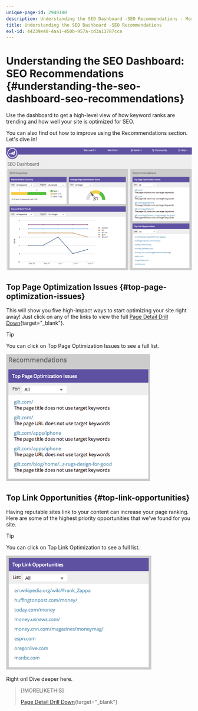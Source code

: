 ```yaml
---
unique-page-id: 2949180
description: Understanding the SEO Dashboard -SEO Recommendations - Marketo Docs - Product Documentation
title: Understanding the SEO Dashboard -SEO Recommendations
exl-id: 44239e48-4aa1-450b-957a-cd3a13787cca
---
```

# Understanding the SEO Dashboard: SEO Recommendations {#understanding-the-seo-dashboard-seo-recommendations}

Use the dashboard to get a high-level view of how keyword ranks are trending and how well your site is optimized for SEO.

You can also find out how to improve using the Recommendations section. Let's dive in!

![](assets/image2014-9-17-21-3a39-3a57.png)

## Top Page Optimization Issues {#top-page-optimization-issues}

This will show you five high-impact ways to start optimizing your site right away! Just click on any of the links to view the full [Page Detail Drill Down](/help/marketo/product-docs/additional-apps/seo/pages/seo-using-the-page-detail-drill-down.md){target="_blank"}.

>[!TIP]
>
>You can click on Top Page Optimization Issues to see a full list.

![](assets/image2014-9-17-21-3a40-3a52.png)

## Top Link Opportunities {#top-link-opportunities}

Having reputable sites link to your content can increase your page ranking. Here are some of the highest priority opportunities that we've found for you site.

>[!TIP]
>
>You can click on Top Link Optimization to see a full list.

![](assets/image2014-9-17-21-3a41-3a17.png)

Right on! Dive deeper here.

>[!MORELIKETHIS]
>
>[Page Detail Drill Down](/help/marketo/product-docs/additional-apps/seo/pages/seo-using-the-page-detail-drill-down.md){target="_blank"}
